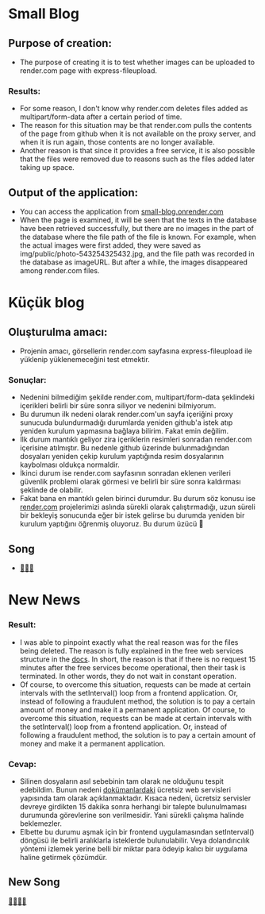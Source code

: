 # Small Blog

## Purpose of creation:
- The purpose of creating it is to test whether images can be uploaded to render.com page with express-fileupload.


### Results:
- For some reason, I don't know why render.com deletes files added as multipart/form-data after a certain period of time.
- The reason for this situation may be that render.com pulls the contents of the page from github when it is not available on the proxy server, and when it is run again, those contents are no longer available.
- Another reason is that since it provides a free service, it is also possible that the files were removed due to reasons such as the files added later taking up space.


## Output of the application:
- You can access the application from [small-blog.onrender.com](https://small-blog.onrender.com)
- When the page is examined, it will be seen that the texts in the database have been retrieved successfully, but there are no images in the part of the database where the file path of the file is known. For example, when the actual images were first added, they were saved as img/public/photo-543254325432.jpg, and the file path was recorded in the database as imageURL. But after a while, the images disappeared among render.com files.



# Küçük blog

## Oluşturulma amacı:
- Projenin amacı, görsellerin render.com sayfasına express-fileupload ile yüklenip yüklenemeceğini test etmektir.

### Sonuçlar:
- Nedenini bilmediğim şekilde render.com, multipart/form-data şeklindeki içerikleri belirli bir süre sonra siliyor ve nedenini bilmiyorum.
- Bu durumun ilk nedeni olarak render.com'un sayfa içeriğini proxy sunucuda bulundurmadığı durumlarda yeniden github'a istek atıp yeniden kurulum yapmasına bağlaya bilirim. Fakat emin değilim.
- İlk durum mantıklı geliyor zira içeriklerin resimleri sonradan render.com içerisine atılmıştır. Bu nedenle github üzerinde bulunmadığından dosyaları yeniden çekip kurulum yaptığında resim dosyalarının kaybolması oldukça normaldir.
- İkinci durum ise render.com sayfasının sonradan eklenen verileri güvenlik problemi olarak görmesi ve belirli bir süre sonra kaldırması şeklinde de olabilir.
- Fakat bana en mantıklı gelen birinci durumdur. Bu durum söz konusu ise [render.com](https://render.com/) projelerimizi aslında sürekli olarak çalıştırmadığı, uzun süreli bir bekleyiş sonucunda eğer bir istek gelirse bu durumda yeniden bir kurulum yaptığını öğrenmiş oluyoruz. Bu durum üzücü 🚬

## Song 
- [🚬🚬🚬](https://www.youtube.com/watch?v=7-_qRtGbCTE)


# New News 
### Result:  
- I was able to pinpoint exactly what the real reason was for the files being deleted. The reason is fully explained in the free web services structure in the [docs](https://render.com/docs/free#free-web-services). In short, the reason is that if there is no request 15 minutes after the free services become operational, then their task is terminated. In other words, they do not wait in constant operation.
- Of course, to overcome this situation, requests can be made at certain intervals with the setInterval() loop from a frontend application. Or, instead of following a fraudulent method, the solution is to pay a certain amount of money and make it a permanent application.
Of course, to overcome this situation, requests can be made at certain intervals with the setInterval() loop from a frontend application. Or, instead of following a fraudulent method, the solution is to pay a certain amount of money and make it a permanent application.

### Cevap: 
- Silinen dosyaların asıl sebebinin tam olarak ne olduğunu tespit edebildim. Bunun nedeni [dokümanlardaki](https://render.com/docs/free#free-web-services) ücretsiz web servisleri yapısında tam olarak açıklanmaktadır. Kısaca nedeni, ücretsiz servisler devreye girdikten 15 dakika sonra herhangi bir talepte bulunulmaması durumunda görevlerine son verilmesidir. Yani sürekli çalışma halinde beklemezler.
- Elbette bu durumu aşmak için bir frontend uygulamasından setInterval() döngüsü ile belirli aralıklarla isteklerde bulunulabilir. Veya dolandırıcılık yöntemi izlemek yerine belli bir miktar para ödeyip kalıcı bir uygulama haline getirmek çözümdür.

## New Song 
[🎉🎉🎉🎉](https://www.youtube.com/watch?v=G3RSV0hJ_U8)

